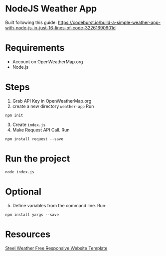 # NodeJS Weather App
Built following this guide: https://codeburst.io/build-a-simple-weather-app-with-node-js-in-just-16-lines-of-code-32261690901d

# Requirements
- Account on OpenWeatherMap.org
- Node.js

# Steps
1. Grab API Key in OpenWeatherMap.org
2. create a new directory `weather-app`
Run
```
npm init
```
3. Create `index.js`
4. Make Request API Call.
Run
```
npm install request --save
```
# Run the project
```
node index.js
```

# Optional
5. Define variables from the command line.
Run:
```
npm install yargs --save
```

# Resources
[Steel Weather Free Responsive Website Template](https://www.themezy.com/free-website-templates/128-steel-weather-free-responsive-website-template)
